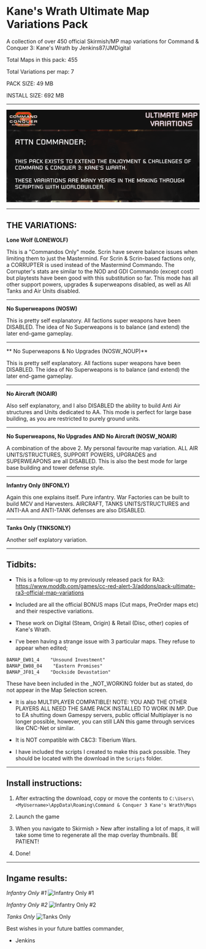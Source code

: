 # Kane's Wrath Ultimate Map Variations Pack
 A collection of over 450 official Skirmish/MP map variations for Command & Conquer 3: Kane's Wrath by Jenkins87/JMDigital
 
 Total Maps in this pack: 455
 
 Total Variations per map: 7
 
 PACK SIZE: 49 MB
 
 INSTALL SIZE: 692 MB

---------------------------

![ATTENTION COMMANDER](https://raw.githubusercontent.com/JenkinsTR/KanesWrath-Ultimate-Map-Variations/main/Art/KWUMV/KWUMV_attnc1.png)

---------------------------
## THE VARIATIONS:

**Lone Wolf (LONEWOLF)**

This is a "Commandos Only" mode. Scrin have severe balance issues when limiting them to just the Mastermind. For Scrin & Scrin-based factions only, a CORRUPTER is used instead of the Mastermind Commando.
The Corrupter's stats are similar to the NOD and GDI Commando (except cost) but playtests have been good with this substitution so far.
This mode has all other support powers, upgrades & superweapons disabled, as well as All Tanks and Air Units disabled.

---------------------------
**No Superweapons (NOSW)**

This is pretty self explanatory. All factions super weapons have been DISABLED.
The idea of No Superweapons is to balance (and extend) the later end-game gameplay.

---------------------------
** No Superweapons & No Upgrades (NOSW_NOUP)**

This is pretty self explanatory. All factions super weapons have been DISABLED.
The idea of No Superweapons is to balance (and extend) the later end-game gameplay.

---------------------------
**No Aircraft (NOAIR)**

Also self explanatory, and I also DISABLED the ability to build Anti Air structures and Units dedicated to AA.
This mode is perfect for large base building, as you are restricted to purely ground units.

---------------------------
**No Superweapons, No Upgrades AND No Aircraft (NOSW_NOAIR)**

A combination of the above 2. My personal favourite map variation.
ALL AIR UNITS/STRUCTURES, SUPPORT POWERS, UPGRADES and SUPERWEAPONS are all DISABLED.
This is also the best mode for large base building and tower defense style.

---------------------------
**Infantry Only (INFONLY)**

Again this one explains itself. Pure infantry.
War Factories can be built to build MCV and Harvesters.
AIRCRAFT, TANKS UNITS/STRUCTURES and ANTI-AA and ANTI-TANK defenses are also DISABLED.

---------------------------
**Tanks Only (TNKSONLY)**

Another self explatory variation.

---------------------------
## Tidbits:

- This is a follow-up to my previously released pack for RA3: https://www.moddb.com/games/cc-red-alert-3/addons/pack-ultimate-ra3-official-map-variations

- Included are all the official BONUS maps (Cut maps, PreOrder maps etc) and their respective variations.

- These work on Digital (Steam, Origin) & Retail (Disc, other) copies of Kane's Wrath.

- I've been having a strange issue with 3 particular maps. They refuse to appear when edited;
```
BAMAP_EW01_4    "Unsound Investment"
BAMAP_EW08_04    "Eastern Promises"
BAMAP_JF01_4    "Dockside Devastation"
```

These have been included in the _NOT_WORKING folder but as stated, do not appear in the Map Selection screen.

- It is also MULTIPLAYER COMPATIBLE! NOTE: YOU AND THE OTHER PLAYERS ALL NEED THE SAME PACK INSTALLED TO WORK IN MP.
Due to EA shutting down Gamespy servers, public official Multiplayer is no longer possible,
however, you can still LAN this game through services like CNC-Net or similar.

- It is NOT compatible with C&C3: Tiberium Wars.

- I have included the scripts I created to make this pack possible.
They should be located with the download in the `Scripts` folder.

---------------------------
## Install instructions:

1. After extracting the download, copy or move the contents to `C:\Users\<MyUsername>\AppData\Roaming\Command & Conquer 3 Kane's Wrath\Maps`

2. Launch the game

3. When you navigate to Skirmish > New after installing a lot of maps,
it will take some time to regenerate all the map overlay thumbnails. BE PATIENT!

4. Done!

---------------------------
## Ingame results:

*Infantry Only #1*
![Infantry Only #1](https://raw.githubusercontent.com/JenkinsTR/KanesWrath-Ultimate-Map-Variations/main/Art/Screenshots/Screenshot_InfantryOnly_1.png)

*Infantry Only #2*
![Infantry Only #2](https://raw.githubusercontent.com/JenkinsTR/KanesWrath-Ultimate-Map-Variations/main/Art/Screenshots/Screenshot_InfantryOnly_2_AI.png)

*Tanks Only*
![Tanks Only](https://raw.githubusercontent.com/JenkinsTR/KanesWrath-Ultimate-Map-Variations/main/Art/Screenshots/Screenshot_TanksOnly.png)


Best wishes in your future battles commander,

- Jenkins